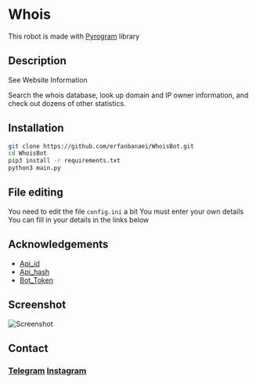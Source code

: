 # Whois
This robot is made with [Pyrogram](https://docs.pyrogram.org/) library

## Description
See Website Information

Search the whois database, look up domain and IP owner information, and check out dozens of other statistics.
## Installation
```bash
git clone https://github.com/erfanbanaei/WhoisBot.git
cd WhoisBot
pip3 install -r requirements.txt
python3 main.py
```
## File editing
You need to edit the file `config.ini` a bit
You must enter your own details
You can fill in your details in the links below

## Acknowledgements

 - [Api_id](https://my.telegram.org/auth)
 - [Api_hash](https://my.telegram.org/auth)
 - [Bot_Token](https://t.me/BotFather)


## Screenshot

![Screenshot](https://user-images.githubusercontent.com/75321483/147377905-645700e2-dec0-4d17-afb1-eb7e4fc73293.png)

## Contact
### [Telegram](https://t.me/erfanbanaei_ir)  [Instagram](https://www.instagram.com/mrtakrobot/)
